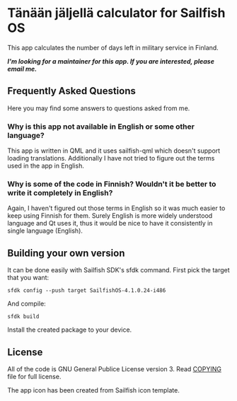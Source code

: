 Tänään jäljellä calculator for Sailfish OS
==========================================
This app calculates the number of days left in military service in Finland.

***I'm looking for a maintainer for this app. If you are interested, please email me.***

Frequently Asked Questions
--------------------------
Here you may find some answers to questions asked from me.

### Why is this app not available in English or some other language?
This app is written in QML and it uses sailfish-qml which doesn't support loading translations.
Additionally I have not tried to figure out the terms used in the app in English.

### Why is some of the code in Finnish? Wouldn't it be better to write it completely in English?
Again, I haven't figured out those terms in English so it was much easier to keep using Finnish for
them. Surely English is more widely understood language and Qt uses it, thus it would be nice to
have it consistently in single language (English).

Building your own version
-------------------------
It can be done easily with Sailfish SDK's sfdk command. First pick the target that you want:

    sfdk config --push target SailfishOS-4.1.0.24-i486

And compile:

    sfdk build

Install the created package to your device.

License
-------
All of the code is GNU General Publice License version 3. Read [COPYING](COPYING) file for full
license.

The app icon has been created from Sailfish icon template.
